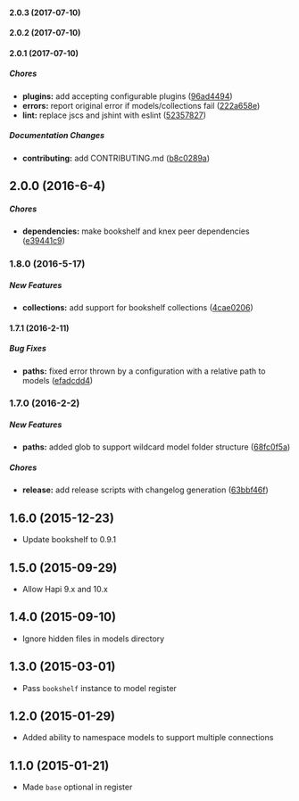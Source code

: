 #### 2.0.3 (2017-07-10)

#### 2.0.2 (2017-07-10)

#### 2.0.1 (2017-07-10)

##### Chores

* **plugins:** add accepting configurable plugins ([96ad4494](https://github.com/Do-IT-Programming-Solutions-LP/hapi-bookshelf-models2/commit/96ad449482ab67f4c765f9090c8b10b801103d6d))
* **errors:** report original error if models/collections fail ([222a658e](https://github.com/Do-IT-Programming-Solutions-LP/hapi-bookshelf-models2/commit/222a658e08a2c59085d9f60eee98b1cd1fd34bda))
* **lint:** replace jscs and jshint with eslint ([52357827](https://github.com/Do-IT-Programming-Solutions-LP/hapi-bookshelf-models2/commit/523578276a8a24431fa269ce9113594d5ace48f1))

##### Documentation Changes

* **contributing:** add CONTRIBUTING.md ([b8c0289a](https://github.com/Do-IT-Programming-Solutions-LP/hapi-bookshelf-models2/commit/b8c0289a1c2f1fd1e589b3201b6dc3092381e8be))

## 2.0.0 (2016-6-4)

##### Chores

* **dependencies:** make bookshelf and knex peer dependencies ([e39441c9](https://github.com/lob/hapi-bookshelf-models/commit/e39441c9a4ca394982158a34d8f65f671a2b18ab))

### 1.8.0 (2016-5-17)

##### New Features

* **collections:** add support for bookshelf collections ([4cae0206](https://github.com/lob/hapi-bookshelf-models/commit/4cae0206a35679f8b176d6d71f958b5949ab6611))

#### 1.7.1 (2016-2-11)

##### Bug Fixes

* **paths:** fixed error thrown by a configuration with a relative path to models ([efadcdd4](https://github.com/lob/hapi-bookshelf-models/commit/efadcdd4b6f36fa197b27577eeeb205cef12c710))

### 1.7.0 (2016-2-2)

##### New Features

* **paths:** added glob to support wildcard model folder structure ([68fc0f5a](https://github.com/lob/hapi-bookshelf-models/commit/68fc0f5a8e888204145d9ba4f1764b5efb7bdb5b))

##### Chores

* **release:** add release scripts with changelog generation ([63bbf46f](https://github.com/lob/hapi-bookshelf-models/commit/63bbf46f))

## 1.6.0 (2015-12-23)

- Update bookshelf to 0.9.1

## 1.5.0 (2015-09-29)

- Allow Hapi 9.x and 10.x

## 1.4.0 (2015-09-10)

- Ignore hidden files in models directory

## 1.3.0 (2015-03-01)

- Pass `bookshelf` instance to model register

## 1.2.0 (2015-01-29)

- Added ability to namespace models to support multiple connections

## 1.1.0 (2015-01-21)

- Made `base` optional in register
